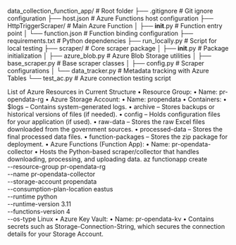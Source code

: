 data_collection_function_app/     # Root folder
├── .gitignore                    # Git ignore configuration
├── host.json                     # Azure Functions host configuration
├── HttpTriggerScraper/           # Main Azure Function
│   ├── __init__.py               # Function entry point 
│   └── function.json             # Function binding configuration
├── requirements.txt              # Python dependencies
├── run_locally.py                # Script for local testing
├── scraper/                      # Core scraper package
│   ├── __init__.py               # Package initialization
│   ├── azure_blob.py             # Azure Blob Storage utilities
│   ├── base_scraper.py           # Base scraper classes
│   ├── config.py                 # Scraper configurations
│   └── data_tracker.py           # Metadata tracking with Azure Tables
└── test_ac.py                    # Azure connection testing script


List of Azure Resources in Current Structure
	•	Resource Group:
	•	Name: pr-opendata-rg
	•	Azure Storage Account:
	•	Name: propendata
	•	Containers:
	•	$logs – Contains system-generated logs.
	•	archive – Stores backups or historical versions of files (if needed).
	•	config – Holds configuration files for your application (if used).
	•	raw-data – Stores the raw Excel files downloaded from the government sources.
	•	processed-data – Stores the final processed data files.
	•	function-packages – Stores the zip package for deployment.
	•	Azure Functions (Function App):
	•	Name: pr-opendata-collector
	•	Hosts the Python-based scraper/collector that handles downloading, processing, and uploading data.
		az functionapp create \
		--resource-group pr-opendata-rg \
		--name pr-opendata-collector \
		--storage-account propendata \
		--consumption-plan-location eastus \
		--runtime python \
		--runtime-version 3.11 \
		--functions-version 4 \
		--os-type Linux
	•	Azure Key Vault:
	•	Name: pr-opendata-kv
	•	Contains secrets such as Storage-Connection-String, which secures the connection details for your Storage Account.